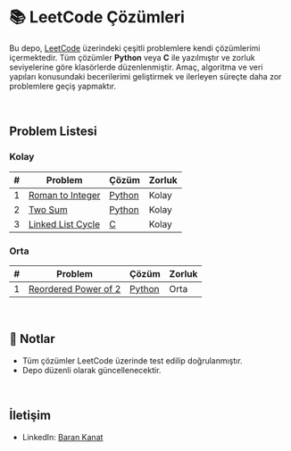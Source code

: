 # 📚 LeetCode Çözümleri

Bu depo, [LeetCode](https://leetcode.com/) üzerindeki çeşitli problemlere kendi çözümlerimi içermektedir. Tüm çözümler **Python** veya **C** ile yazılmıştır ve zorluk seviyelerine göre klasörlerde düzenlenmiştir. Amaç, algoritma ve veri yapıları konusundaki becerilerimi geliştirmek ve ilerleyen süreçte daha zor problemlere geçiş yapmaktır.


<br>

## Problem Listesi

### Kolay
| # | Problem | Çözüm | Zorluk |
|---|---------|-------|--------|
| 1 | [Roman to Integer](https://leetcode.com/problems/roman-to-integer/) | [Python](Easy/roman-to-integer.py) | Kolay |
| 2 | [Two Sum](https://leetcode.com/problems/power-of-two/) | [Python](Easy/PowerofTwo.py) | Kolay |
| 3 | [Linked List Cycle](https://leetcode.com/problems/linked-list-cycle) | [C](Easy/LinkedListCycle.c) | Kolay |

### Orta
| # | Problem | Çözüm | Zorluk |
|---|---------|-------|--------|
| 1 | [Reordered Power of 2](https://leetcode.com/problems/reordered-power-of-2/) | [Python](Medium/reordered-power-of-2.py) | Orta |

<br>

## 📌 Notlar
- Tüm çözümler LeetCode üzerinde test edilip doğrulanmıştır.
- Depo düzenli olarak güncellenecektir.

<br>

## İletişim
- LinkedIn: [Baran Kanat](https://www.linkedin.com/in/baran-kanat)
